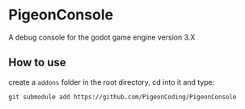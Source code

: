 # PigeonConsole
 A debug console for the godot game engine version 3.X

## How to use
create a `addons` folder in the root directory, cd into it and type:
```
git submodule add https://github.com/PigeonCoding/PigeonConsole
```

